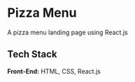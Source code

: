 # Pizza Menu

A pizza menu landing page using React.js

## Tech Stack

**Front-End:** HTML, CSS, React.js
